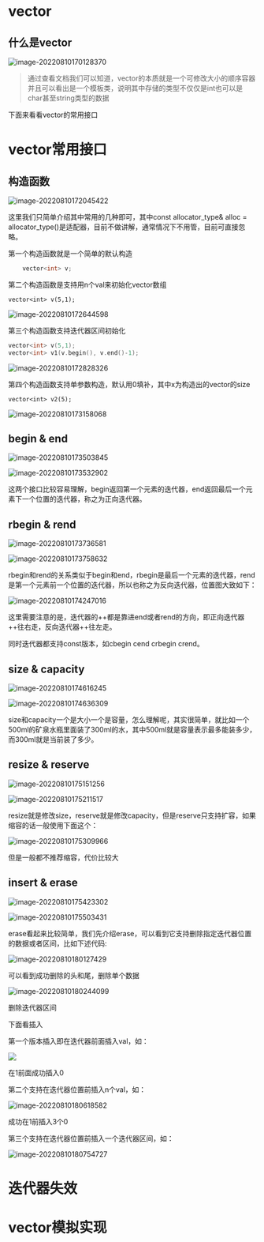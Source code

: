 # vector

## 什么是vector

![image-20220810170128370](C:\Users\6Flipped\AppData\Roaming\Typora\typora-user-images\image-20220810170128370.png)

> 通过查看文档我们可以知道，vector的本质就是一个可修改大小的顺序容器并且可以看出是一个模板类，说明其中存储的类型不仅仅是int也可以是char甚至string类型的数据

下面来看看vector的常用接口

# vector常用接口

## 构造函数

![image-20220810172045422](C:\Users\6Flipped\AppData\Roaming\Typora\typora-user-images\image-20220810172045422.png)

这里我们只简单介绍其中常用的几种即可，其中const allocator_type& alloc = allocator_type()是适配器，目前不做讲解，通常情况下不用管，目前可直接忽略。

第一个构造函数就是一个简单的默认构造

```c
	vector<int> v;
```

第二个构造函数是支持用n个val来初始化vector数组

```
vector<int> v(5,1);
```

![image-20220810172644598](C:\Users\6Flipped\AppData\Roaming\Typora\typora-user-images\image-20220810172644598.png)

第三个构造函数支持迭代器区间初始化

```c
vector<int> v(5,1);
vector<int> v1(v.begin(), v.end()-1);
```

![image-20220810172828326](C:\Users\6Flipped\AppData\Roaming\Typora\typora-user-images\image-20220810172828326.png)

第四个构造函数支持单参数构造，默认用0填补，其中x为构造出的vector的size

```
vector<int> v2(5);
```

![image-20220810173158068](C:\Users\6Flipped\AppData\Roaming\Typora\typora-user-images\image-20220810173158068.png)

## begin & end

![image-20220810173503845](C:\Users\6Flipped\AppData\Roaming\Typora\typora-user-images\image-20220810173503845.png)

![image-20220810173532902](C:\Users\6Flipped\AppData\Roaming\Typora\typora-user-images\image-20220810173532902.png)

这两个接口比较容易理解，begin返回第一个元素的迭代器，end返回最后一个元素下一个位置的迭代器，称之为正向迭代器。

## rbegin & rend

![image-20220810173736581](C:\Users\6Flipped\AppData\Roaming\Typora\typora-user-images\image-20220810173736581.png)

![image-20220810173758632](C:\Users\6Flipped\AppData\Roaming\Typora\typora-user-images\image-20220810173758632.png)

rbegin和rend的关系类似于begin和end，rbegin是最后一个元素的迭代器，rend是第一个元素前一个位置的迭代器，所以也称之为反向迭代器，位置图大致如下：

![image-20220810174247016](C:\Users\6Flipped\AppData\Roaming\Typora\typora-user-images\image-20220810174247016.png)

这里需要注意的是，迭代器的++都是靠进end或者rend的方向，即正向迭代器++往右走，反向迭代器++往左走。

同时迭代器都支持const版本，如cbegin cend crbegin crend。

## size & capacity

![image-20220810174616245](C:\Users\6Flipped\AppData\Roaming\Typora\typora-user-images\image-20220810174616245.png)

![image-20220810174636309](C:\Users\6Flipped\AppData\Roaming\Typora\typora-user-images\image-20220810174636309.png)

size和capacity一个是大小一个是容量，怎么理解呢，其实很简单，就比如一个500ml的矿泉水瓶里面装了300ml的水，其中500ml就是容量表示最多能装多少，而300ml就是当前装了多少。

## resize & reserve

![image-20220810175151256](C:\Users\6Flipped\AppData\Roaming\Typora\typora-user-images\image-20220810175151256.png)

![image-20220810175211517](C:\Users\6Flipped\AppData\Roaming\Typora\typora-user-images\image-20220810175211517.png)

resize就是修改size，reserve就是修改capacity，但是reserve只支持扩容，如果缩容的话一般使用下面这个：

![image-20220810175309966](C:\Users\6Flipped\AppData\Roaming\Typora\typora-user-images\image-20220810175309966.png)

但是一般都不推荐缩容，代价比较大

## insert & erase

![image-20220810175423302](C:\Users\6Flipped\AppData\Roaming\Typora\typora-user-images\image-20220810175423302.png)

![image-20220810175503431](C:\Users\6Flipped\AppData\Roaming\Typora\typora-user-images\image-20220810175503431.png)

erase看起来比较简单，我们先介绍erase，可以看到它支持删除指定迭代器位置的数据或者区间，比如下述代码:

![image-20220810180127429](C:\Users\6Flipped\AppData\Roaming\Typora\typora-user-images\image-20220810180127429.png)

可以看到成功删除的头和尾，删除单个数据

![image-20220810180244099](C:\Users\6Flipped\AppData\Roaming\Typora\typora-user-images\image-20220810180244099.png)

删除迭代器区间



下面看插入

第一个版本插入即在迭代器前面插入val，如：

![](C:\Users\6Flipped\AppData\Roaming\Typora\typora-user-images\image-20220810180522337.png)

在1前面成功插入0

第二个支持在迭代器位置前插入n个val，如：

![image-20220810180618582](C:\Users\6Flipped\AppData\Roaming\Typora\typora-user-images\image-20220810180618582.png)

成功在1前插入3个0

第三个支持在迭代器位置前插入一个迭代器区间，如：

![image-20220810180754727](C:\Users\6Flipped\AppData\Roaming\Typora\typora-user-images\image-20220810180754727.png)

# 迭代器失效



# vector模拟实现



